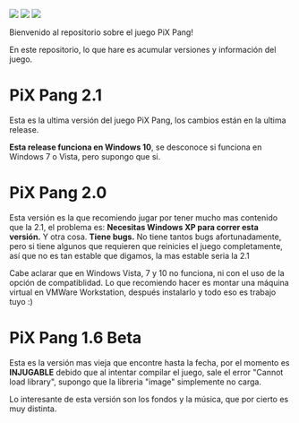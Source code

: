 ![](https://img.shields.io/github/downloads/tomiiiiiiiii/pixpang/total) ![](https://img.shields.io/github/last-commit/tomiiiiiiiii/pixpang) ![](https://img.shields.io/github/release-date/tomiiiiiiiii/pixpang)

Bienvenido al repositorio sobre el juego PiX Pang!

En este repositorio, lo que hare es acumular versiones y información del juego.



# PiX Pang 2.1
Esta es la ultima versión del juego PiX Pang, los cambios están en la ultima release.

**Esta release funciona en Windows 10**, se desconoce si funciona en Windows 7 o Vista, pero supongo que si.

# PiX Pang 2.0
Esta versión es la que recomiendo jugar por tener mucho mas contenido que la 2.1, el problema es:
**Necesitas Windows XP para correr esta versión.**
Y otra cosa.
**Tiene bugs.**
No tiene tantos bugs afortunadamente, pero si tiene algunos que requieren que reinicies el juego completamente, así que no es tan estable que digamos, la mas estable seria la 2.1

Cabe aclarar que en Windows Vista, 7 y 10 no funciona, ni con el uso de la opción de compatiblidad.
Lo que recomiendo hacer es montar una máquina virtual en VMWare Workstation, después instalarlo y todo eso es trabajo tuyo :)

# PiX Pang 1.6 Beta
Esta es la versión mas vieja que encontre hasta la fecha, por el momento es **INJUGABLE** debido que al intentar compilar el juego, sale el error "Cannot load library", supongo que la libreria "image" simplemente no carga.

Lo interesante de esta versión son los fondos y la música, que por cierto es muy distinta.
